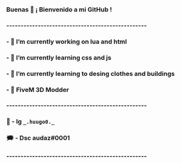 ### Buenas 👋 ¡ Bienvenido a mi GitHub !

### -------------------------------------------------

### - 🔭 I’m currently working on lua and html
### - 🌱 I’m currently learning css and js
### - 🌆 I’m currently learning to desing clothes and buildings
### - 🎃 FiveM 3D Modder 

### -------------------------------------------------

### 📸 - Ig ``_.huugo0._``
### 🗯 - Dsc audaz#0001 

### -------------------------------------------------
